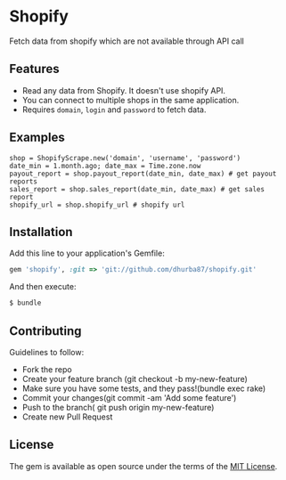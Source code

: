 # Shopify
Fetch data from shopify which are not available through API call

## Features
* Read any data from Shopify. It doesn't use shopify API.
* You can connect to multiple shops in the same application.
* Requires `domain`, `login` and `password` to fetch data.

## Examples
```
shop = ShopifyScrape.new('domain', 'username', 'password')
date_min = 1.month.ago; date_max = Time.zone.now
payout_report = shop.payout_report(date_min, date_max) # get payout reports
sales_report = shop.sales_report(date_min, date_max) # get sales report
shopify_url = shop.shopify_url # shopify url
```


## Installation
Add this line to your application's Gemfile:

```ruby
gem 'shopify', :git => 'git://github.com/dhurba87/shopify.git'
```

And then execute:
```bash
$ bundle
```

## Contributing
Guidelines to follow:

* Fork the repo
* Create your feature branch (git checkout -b my-new-feature)
* Make sure you have some tests, and they pass!(bundle exec rake)
* Commit your changes(git commit -am 'Add some feature')
* Push to the branch( git push origin my-new-feature)
* Create new Pull Request

## License
The gem is available as open source under the terms of the [MIT License](http://opensource.org/licenses/MIT).
